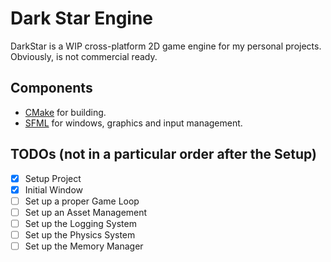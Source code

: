 # Dark Star Engine

DarkStar is a WIP cross-platform 2D game engine for my personal projects. Obviously, is not commercial ready.

## Components
- [CMake](https://cmake.org/) for building.
- [SFML](https://www.sfml-dev.org/) for windows, graphics and input management.

## TODOs (not in a particular order after the Setup)

- [x] Setup Project
- [x] Initial Window
- [ ] Set up a proper Game Loop
- [ ] Set up an Asset Management
- [ ] Set up the Logging System
- [ ] Set up the Physics System
- [ ] Set up the Memory Manager